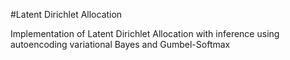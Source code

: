 #Latent Dirichlet Allocation

Implementation of Latent Dirichlet Allocation with inference using autoencoding variational Bayes and Gumbel-Softmax